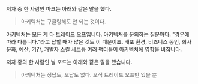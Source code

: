 
저자 중 한 사람인 마크는 아래와 같은 말을 했다.

> 아키텍처는 구글링해도 안 되는 것이다. 

아키텍처는 모든 게 다 트레이드 오프입니다. 아키텍처를 문의하는 질문마다. "경우에 따라 다릅니다."라고 답할 때가 많은 것도 이 때문이죠. 배포 환경, 비즈니스 동인, 회사 문화, 예산, 기간, 개발자 스킬 세트등 여러 팩터들이 아키텍처에 영향을 비칩니다. 

저자 중의 한 사람인 닐 포드는 아래와 같은 말을 했습니다. 

> 아키텍처는 정답도, 오답도 없다. 오직 트레이드 오프만 있을 뿐